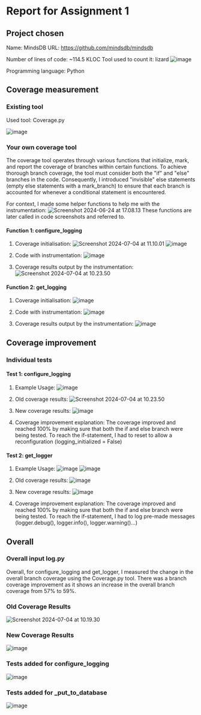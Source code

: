 # Report for Assignment 1

## Project chosen

Name: MindsDB
URL: https://github.com/mindsdb/mindsdb

Number of lines of code: ~114.5 KLOC 
Tool used to count it: lizard
![image](https://hackmd.io/_uploads/ry4UCRmvC.png)



Programming language: Python

## Coverage measurement

### Existing tool

Used tool: Coverage.py

![image](https://hackmd.io/_uploads/BktULlXvA.png)


### Your own coverage tool

The coverage tool operates through various functions that initialize, mark, and report the coverage of branches within certain functions. To achieve thorough branch coverage, the tool must consider both the "if" and "else" branches in the code. Consequently, I introduced "invisible" else statements (empty else statements with a mark_branch) to ensure that each branch is accounted for whenever a conditional statement is encountered.

For context, I made some helper functions to help me with the instrumentation:
![Screenshot 2024-06-24 at 17.08.13](https://hackmd.io/_uploads/Bk6xn-vLA.png)
These functions are later called in code screenshots and referred to.

#### Function 1: configure_logging

1. Coverage initialisation:
![Screenshot 2024-07-04 at 11.10.01](https://hackmd.io/_uploads/SyXaokNvR.png)
![image](https://hackmd.io/_uploads/SkyLekEw0.png)

2. Code with instrumentation:
![image](https://hackmd.io/_uploads/rJxue1Nw0.png)

3. Coverage results output by the instrumentation:
![Screenshot 2024-07-04 at 10.23.50](https://hackmd.io/_uploads/BJBEW14PA.png)


#### Function 2: get_logging

1. Coverage initialisation:
![image](https://hackmd.io/_uploads/H11tWJEDA.png)

2. Code with instrumentation:
![image](https://hackmd.io/_uploads/rJ0n-JEvC.png)

3. Coverage results output by the instrumentation: 
![image](https://hackmd.io/_uploads/SJktzkEDR.png)


## Coverage improvement

### Individual tests

#### Test 1: configure_logging

1. Example Usage: 
![image](https://hackmd.io/_uploads/HkFo41EPR.png)

2. Old coverage results: 
![Screenshot 2024-07-04 at 10.23.50](https://hackmd.io/_uploads/BJBEW14PA.png)

3. New coverage results:
![image](https://hackmd.io/_uploads/BJlGVy4wC.png)

4. Coverage improvement explanation:
The coverage improved and reached 100% by making sure that both the if and else branch were being tested. To reach the if-statement, I had to reset to allow a reconfiguration (logging_initialized = False)

#### Test 2: get_logger

1. Example Usage:
![image](https://hackmd.io/_uploads/r1KjXyVwR.png)
![image](https://hackmd.io/_uploads/H1KCEyVvR.png)

2. Old coverage results: 
![image](https://hackmd.io/_uploads/SJktzkEDR.png)

3. New coverage results:
![image](https://hackmd.io/_uploads/B1YbBkNP0.png)

4. Coverage improvement explanation:
The coverage improved and reached 100% by making sure that both the if and else branch were being tested. To reach the if-statement, I had to log pre-made messages (logger.debug(), logger.info(), logger.warning()...)

## Overall

### Overall input log.py
Overall, for configure_logging and get_logger, I measured the change in the overall branch coverage using the Coverage.py tool. There was a branch coverage improvement as it shows an increase in the overall branch coverage from 57% to 59%. 

### Old Coverage Results
![Screenshot 2024-07-04 at 10.19.30](https://hackmd.io/_uploads/BJggB8yNvA.png)

### New Coverage Results
![image](https://hackmd.io/_uploads/HJWtUkVDR.png)

### Tests added for configure_logging
![image](https://hackmd.io/_uploads/S1K1vyVvR.png)

### Tests added for _put_to_database
![image](https://hackmd.io/_uploads/rJdbP1VDA.png)


